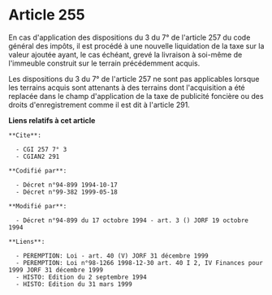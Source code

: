 # Article 255

En cas d'application des dispositions du 3 du 7° de l'article 257 du code général des impôts, il est procédé à une nouvelle
liquidation de la taxe sur la valeur ajoutée ayant, le cas échéant, grevé la livraison à soi-même de l'immeuble construit sur
le terrain précédemment acquis.

Les dispositions du 3 du 7° de l'article 257 ne sont pas applicables lorsque les terrains acquis sont attenants à des
terrains dont l'acquisition a été replacée dans le champ d'application de la taxe de publicité foncière ou des droits
d'enregistrement comme il est dit à l'article 291.

**Liens relatifs à cet article**

	**Cite**:

	  - CGI 257 7° 3
	  - CGIAN2 291

	**Codifié par**:

	  - Décret n°94-899 1994-10-17
	  - Décret n°99-382 1999-05-18

	**Modifié par**:

	  - Décret n°94-899 du 17 octobre 1994 - art. 3 () JORF 19 octobre 1994

	**Liens**:

	  - PEREMPTION: Loi - art. 40 (V) JORF 31 décembre 1999
	  - PEREMPTION: Loi n°98-1266 1998-12-30 art. 40 I 2, IV Finances pour 1999 JORF 31 décembre 1999
	  - HISTO: Edition du 2 septembre 1994
	  - HISTO: Edition du 31 mars 1999
